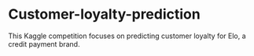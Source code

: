 # Customer-loyalty-prediction
This Kaggle competition focuses on predicting customer loyalty for Elo, a credit payment brand. 
